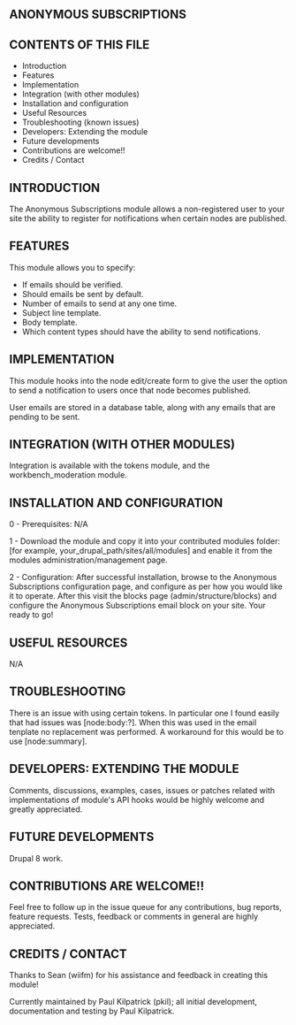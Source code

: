 ANONYMOUS SUBSCRIPTIONS
----------------

CONTENTS OF THIS FILE
---------------------

 * Introduction
 * Features
 * Implementation
 * Integration (with other modules)
 * Installation and configuration
 * Useful Resources
 * Troubleshooting (known issues)
 * Developers: Extending the module
 * Future developments
 * Contributions are welcome!!
 * Credits / Contact


INTRODUCTION
------------

The Anonymous Subscriptions module allows a non-registered user to your site
the ability to register for notifications when certain nodes are published.


FEATURES
--------

This module allows you to specify:
 * If emails should be verified.
 * Should emails be sent by default.
 * Number of emails to send at any one time.
 * Subject line template.
 * Body template.
 * Which content types should have the ability to send notifications.


IMPLEMENTATION
--------------

This module hooks into the node edit/create form to give the user the option
to send a notification to users once that node becomes published.

User emails are stored in a database table, along with any emails that are
pending to be sent.


INTEGRATION (WITH OTHER MODULES)
--------------------------------

Integration is available with the tokens module, and the workbench_moderation
module.


INSTALLATION AND CONFIGURATION
------------------------------

0 - Prerequisites:
N/A

1 - Download the module and copy it into your contributed modules folder:
[for example, your_drupal_path/sites/all/modules] and enable it
from the modules administration/management page.

2 - Configuration:
After successful installation, browse to the Anonymous Subscriptions configuration
page, and configure as per how you would like it to operate.
After this visit the blocks page (admin/structure/blocks) and configure the
Anonymous Subscriptions email block on your site. Your ready to go!


USEFUL RESOURCES
----------------

N/A


TROUBLESHOOTING
------------------------------------

There is an issue with using certain tokens. In particular one I found easily
that had issues was [node:body:?].  When this was used in the email tenplate
no replacement was performed. A workaround for this would be to use
[node:summary].


DEVELOPERS: EXTENDING THE MODULE
--------------------------------

Comments, discussions, examples, cases, issues or patches related with
implementations of module's API hooks would be highly welcome and greatly
appreciated.


FUTURE DEVELOPMENTS
-------------------

Drupal 8 work.


CONTRIBUTIONS ARE WELCOME!!
---------------------------

Feel free to follow up in the issue queue for any contributions, bug
reports, feature requests.
Tests, feedback or comments in general are highly appreciated.


CREDITS / CONTACT
-----------------

Thanks to Sean (wiifm) for his assistance and feedback in creating this module!

Currently maintained by Paul Kilpatrick (pkil); all initial development,
documentation and testing by Paul Kilpatrick.
